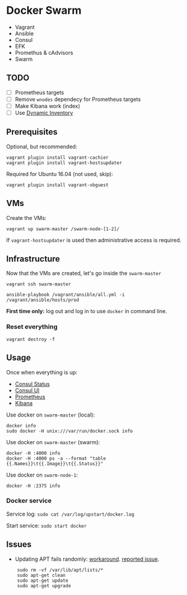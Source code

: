 # Docker Swarm

+ Vagrant
+ Ansible
+ Consul
+ EFK
+ Promethus & cAdvisors
+ Swarm

## TODO

+ [ ] Prometheus targets
+ [ ] Remove `wnodes` dependecy for Prometheus targets
+ [ ] Make Kibana work (index)
+ [ ] Use [Dynamic Inventory](http://docs.ansible.com/ansible/intro_dynamic_inventory.html)

## Prerequisites

Optional, but recommended:

	vagrant plugin install vagrant-cachier
	vagrant plugin install vagrant-hostsupdater

Required for Ubuntu 16.04 (not used, skip):

	vagrant plugin install vagrant-vbguest

## VMs

Create the VMs:

	vagrant up swarm-master /swarm-node-[1-2]/

If `vagrant-hostsupdater` is used then administrative access is required.


## Infrastructure

Now that the VMs are created, let's go inside the `swarm-master`

	vagrant ssh swarm-master

	ansible-playbook /vagrant/ansible/all.yml -i /vagrant/ansible/hosts/prod

**First time only:** log out and log in to use `docker` in command line.

### Reset everything

	vagrant destroy -f

## Usage

Once when everything is up:

+ [Consul Status](http://swarm-master:8500/v1/health/service/consul?pretty)
+ [Consul UI](http://swarm-master:8500/ui/)
+ [Prometheus](http://swarm-master:9090)
+ [Kibana](http://swarm-master:5601)

Use docker on `swarm-master` (local):

	docker info
	sudo docker -H unix:///var/run/docker.sock info

Use docker on `swarm-master` (swarm):

	docker -H :4000 info
	docker -H :4000 ps -a --format "table {{.Names}}\t{{.Image}}\t{{.Status}}"

Use docker on `swarm-node-1`:

	docker -H :2375 info

### Docker service

Service log: `sudo cat /var/log/upstart/docker.log`

Start service: `sudo start docker`

## Issues

+ Updating APT fails randomly: [workaround](https://groups.google.com/forum/#!topic/ansible-project/4-CV1SszOAY).
  [reported issue](https://github.com/ansible/ansible-modules-core/issues/2951).

```
	sudo rm -vf /var/lib/apt/lists/*
	sudo apt-get clean
	sudo apt-get update
	sudo apt-get upgrade
```